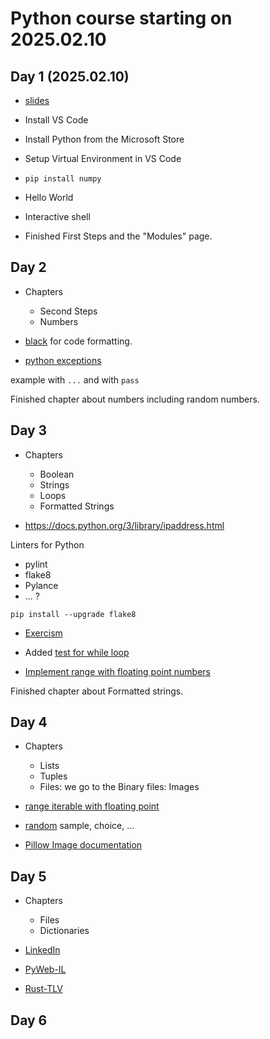 # Python course starting on 2025.02.10

## Day 1 (2025.02.10)

* [slides](https://slides.code-maven.com/python/)

* Install VS Code
* Install Python from the Microsoft Store

* Setup Virtual Environment in VS Code
* `pip install numpy`
* Hello World

* Interactive shell

* Finished First Steps and the "Modules" page.

## Day 2

* Chapters
    * Second Steps
    * Numbers

* [black](https://black.readthedocs.io/en/stable/index.html) for code formatting.
* [python exceptions](https://docs.python.org/3/library/exceptions.html)

example with `...` and with `pass`

Finished chapter about numbers including random numbers.

## Day 3

* Chapters
    * Boolean
    * Strings
    * Loops
    * Formatted Strings

* https://docs.python.org/3/library/ipaddress.html


Linters for Python
* pylint
* flake8
* Pylance
* ... ?

```
pip install --upgrade flake8
```

* [Exercism](https://exercism.org/)

* Added [test for while loop](https://slides.code-maven.com/python/testing-the-refactoring-of-the-while-loop.html)
* [Implement range with floating point numbers](https://slides.code-maven.com/python/range-with-floating-point-steps.html)

Finished chapter about Formatted strings.

## Day 4

* Chapters
    * Lists
    * Tuples
    * Files: we go to the Binary files: Images

* [range iterable with floating point](https://slides.code-maven.com/python/range-with-floating-point-steps.html)
* [random](https://docs.python.org/3/library/random.html) sample, choice, ...
* [Pillow Image documentation](https://pillow.readthedocs.io/en/stable/reference/Image.html)


## Day 5

* Chapters
    * Files
    * Dictionaries

* [LinkedIn](https://www.linkedin.com/in/szabgab/)
* [PyWeb-IL](https://www.meetup.com/pyweb-il/)
* [Rust-TLV](https://www.meetup.com/rust-tlv/)

## Day 6




